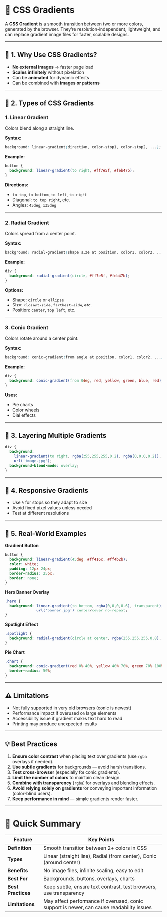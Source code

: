 # 🎨 CSS Gradients 

A **CSS Gradient** is a smooth transition between two or more colors, generated by the browser.
They’re resolution-independent, lightweight, and can replace gradient image files for faster, scalable designs.

---

## 🧩 1. Why Use CSS Gradients?

* **No external images** → faster page load
* **Scales infinitely** without pixelation
* Can be **animated** for dynamic effects
* Can be combined with **images or patterns**

---

## 📂 2. Types of CSS Gradients

### **1. Linear Gradient**

Colors blend along a straight line.

**Syntax:**

```css
background: linear-gradient(direction, color-stop1, color-stop2, ...);
```

**Example:**

```css
button {
  background: linear-gradient(to right, #ff7e5f, #feb47b);
}
```

**Directions:**

* `to top`, `to bottom`, `to left`, `to right`
* Diagonal: `to top right`, etc.
* Angles: `45deg`, `135deg`

---

### **2. Radial Gradient**

Colors spread from a center point.

**Syntax:**

```css
background: radial-gradient(shape size at position, color1, color2, ...);
```

**Example:**

```css
div {
  background: radial-gradient(circle, #ff7e5f, #feb47b);
}
```

**Options:**

* Shape: `circle` or `ellipse`
* Size: `closest-side`, `farthest-side`, etc.
* Position: `center`, `top left`, etc.

---

### **3. Conic Gradient**

Colors rotate around a center point.

**Syntax:**

```css
background: conic-gradient(from angle at position, color1, color2, ...);
```

**Example:**

```css
div {
  background: conic-gradient(from 0deg, red, yellow, green, blue, red);
}
```

**Uses:**

* Pie charts
* Color wheels
* Dial effects

---

## 🎯 3. Layering Multiple Gradients

```css
div {
  background:
    linear-gradient(to right, rgba(255,255,255,0.2), rgba(0,0,0,0.2)),
    url('image.jpg');
  background-blend-mode: overlay;
}
```

---

## 📱 4. Responsive Gradients

* Use `%` for stops so they adapt to size
* Avoid fixed pixel values unless needed
* Test at different resolutions

---

## 🧪 5. Real-World Examples

**Gradient Button**

```css
button {
  background: linear-gradient(45deg, #ff416c, #ff4b2b);
  color: white;
  padding: 12px 24px;
  border-radius: 25px;
  border: none;
}
```

**Hero Banner Overlay**

```css
.hero {
  background: linear-gradient(to bottom, rgba(0,0,0,0.6), transparent),
              url('banner.jpg') center/cover no-repeat;
}
```

**Spotlight Effect**

```css
.spotlight {
  background: radial-gradient(circle at center, rgba(255,255,255,0.8), transparent 70%);
}
```

**Pie Chart**

```css
.chart {
  background: conic-gradient(red 0% 40%, yellow 40% 70%, green 70% 100%);
  border-radius: 50%;
}
```

---

## ⚠ Limitations

* Not fully supported in very old browsers (conic is newest)
* Performance impact if overused on large elements
* Accessibility issue if gradient makes text hard to read
* Printing may produce unexpected results

---

## 💡 Best Practices

1. **Ensure color contrast** when placing text over gradients (use `rgba` overlays if needed).
2. **Use subtle gradients** for backgrounds — avoid harsh transitions.
3. **Test cross-browser** (especially for conic gradients).
4. **Limit the number of colors** to maintain clean design.
5. **Combine with transparency** (`rgba`) for overlays and blending effects.
6. **Avoid relying solely on gradients** for conveying important information (color-blind users).
7. **Keep performance in mind** — simple gradients render faster.

---

# 📌 Quick Summary 

| Feature            | Key Points                                                                               |
| ------------------ | ---------------------------------------------------------------------------------------- |
| **Definition**     | Smooth transition between 2+ colors in CSS                                               |
| **Types**          | Linear (straight line), Radial (from center), Conic (around center)                      |
| **Benefits**       | No image files, infinite scaling, easy to edit                                           |
| **Best For**       | Backgrounds, buttons, overlays, charts                                                   |
| **Best Practices** | Keep subtle, ensure text contrast, test browsers, use transparency                       |
| **Limitations**    | May affect performance if overused, conic support is newer, can cause readability issues |

